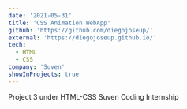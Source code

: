 ```yaml
---
date: '2021-05-31'
title: 'CSS Animation WebApp'
github: 'https://github.com/diegojoseup/'
external: 'https://diegojoseup.github.io/'
tech:
  - HTML
  - CSS
company: 'Suven'
showInProjects: true
---
```


Project 3 under HTML-CSS Suven Coding Internship
